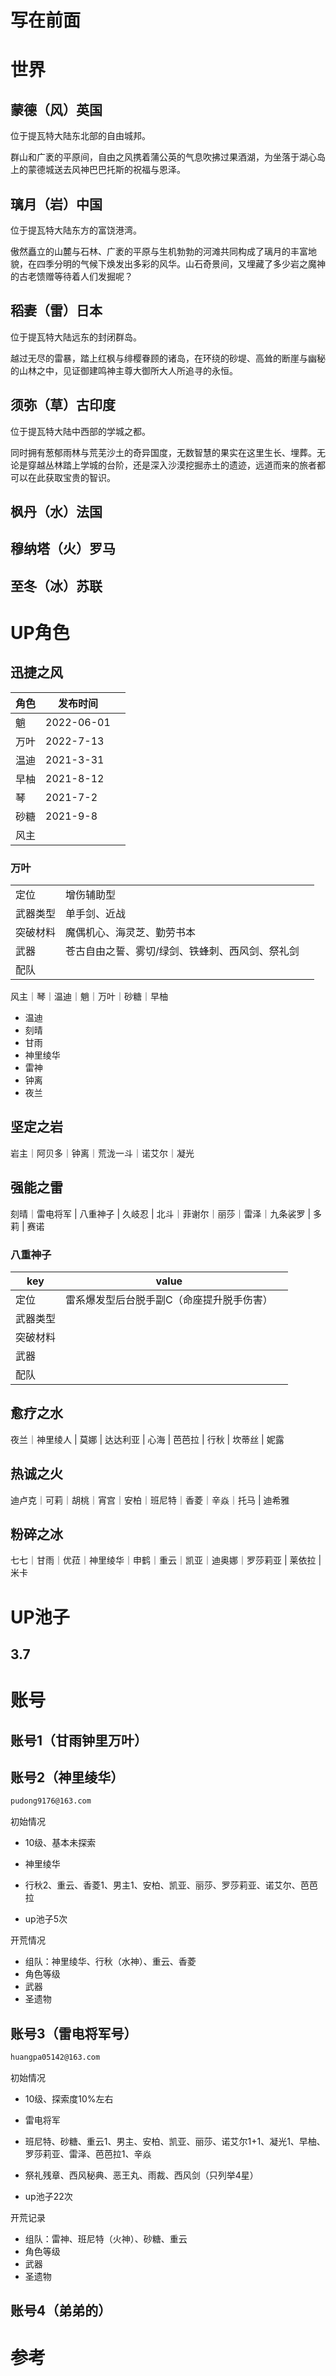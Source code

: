 # 写在前面





# 世界

## 蒙德（风）英国

位于提瓦特大陆东北部的自由城邦。

群山和广袤的平原间，自由之风携着蒲公英的气息吹拂过果酒湖，为坐落于湖心岛上的蒙德城送去风神巴巴托斯的祝福与恩泽。



## 璃月（岩）中国

位于提瓦特大陆东方的富饶港湾。

傲然矗立的山麓与石林、广袤的平原与生机勃勃的河滩共同构成了璃月的丰富地貌，在四季分明的气候下焕发出多彩的风华。山石奇景间，又埋藏了多少岩之魔神的古老馈赠等待着人们发掘呢？





## 稻妻（雷）日本

位于提瓦特大陆远东的封闭群岛。

越过无尽的雷暴，踏上红枫与绯樱眷顾的诸岛，在环绕的砂堤、高耸的断崖与幽秘的山林之中，见证御建鸣神主尊大御所大人所追寻的永恒。



## 须弥（草）古印度

位于提瓦特大陆中西部的学城之都。

同时拥有葱郁雨林与荒芜沙土的奇异国度，无数智慧的果实在这里生长、埋葬。无论是穿越丛林踏上学城的台阶，还是深入沙漠挖掘赤土的遗迹，远道而来的旅者都可以在此获取宝贵的智识。





## 枫丹（水）法国

## 穆纳塔（火）罗马

## 至冬（冰）苏联





# UP角色

## 迅捷之风

| 角色 | 发布时间   |      |
| ---- | ---------- | ---- |
| 魈   | 2022-06-01 |      |
| 万叶 | 2022-7-13  |      |
| 温迪 | 2021-3-31  |      |
| 早柚 | 2021-8-12  |      |
| 琴   | 2021-7-2   |      |
| 砂糖 | 2021-9-8   |      |
| 风主 |            |      |

### 万叶

|          |                                                 |      |
| -------- | ----------------------------------------------- | ---- |
| 定位     | 增伤辅助型                                      |      |
| 武器类型 | 单手剑、近战                                    |      |
| 突破材料 | 魔偶机心、海灵芝、勤劳书本                      |      |
| 武器     | 苍古自由之誓、雾切/绿剑、铁蜂刺、西风剑、祭礼剑 |      |
| 配队     |                                                 |      |







风主｜琴｜温迪｜魈｜万叶｜砂糖｜早柚









- 温迪
- 刻晴
- 甘雨
- 神里绫华
- 雷神
- 钟离
- 夜兰



## 坚定之岩

岩主｜阿贝多｜钟离｜荒泷一斗｜诺艾尔｜凝光



## 强能之雷

刻晴｜雷电将军 | 八重神子 | 久岐忍 | 北斗｜菲谢尔｜丽莎｜雷泽｜九条裟罗 | 多莉 | 赛诺



### 八重神子

| key      | value                                     |      |
| -------- | ----------------------------------------- | ---- |
| 定位     | 雷系爆发型后台脱手副C（命座提升脱手伤害） |      |
| 武器类型 |                                           |      |
| 突破材料 |                                           |      |
| 武器     |                                           |      |
| 配队     |                                           |      |









## 愈疗之水

夜兰｜神里绫人 | 莫娜 | 达达利亚 | 心海 | 芭芭拉 | 行秋 | 坎蒂丝 | 妮露







## 热诚之火

迪卢克｜可莉｜胡桃｜宵宫｜安柏｜班尼特｜香菱｜辛焱｜托马 | 迪希雅





## 粉碎之冰

七七｜甘雨｜优菈｜神里绫华｜申鹤｜重云｜凯亚｜迪奥娜｜罗莎莉亚 | 莱依拉 | 米卡





# UP池子

## 3.7











# 账号



## 账号1（甘雨钟里万叶）



 



## 账号2（神里绫华）

```bash
pudong9176@163.com
```



初始情况

- 10级、基本未探索

- 神里绫华
- 行秋2、重云、香菱1、男主1、安柏、凯亚、丽莎、罗莎莉亚、诺艾尔、芭芭拉

- up池子5次



开荒情况

- 组队：神里绫华、行秋（水神）、重云、香菱
- 角色等级
- 武器
- 圣遗物





## 账号3（雷电将军号）

```bash
huangpa05142@163.com
```





初始情况

- 10级、探索度10%左右

- 雷电将军
- 班尼特、砂糖、重云1、男主、安柏、凯亚、丽莎、诺艾尔1+1、凝光1、早柚、罗莎莉亚、雷泽、芭芭拉1、辛焱

- 祭礼残章、西风秘典、恶王丸、雨裁、西风剑（只列举4星）
- up池子22次

开荒记录

- 组队：雷神、班尼特（火神）、砂糖、重云
- 角色等级
- 武器
- 圣遗物



## 账号4（弟弟的）





# 参考





​	















